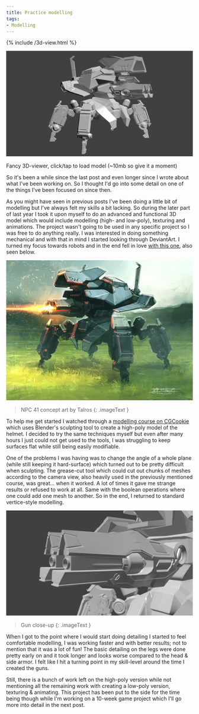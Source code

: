 ```yaml
---
title: Practice modelling
tags:
- Modelling
---
```


{% include /3d-view.html %}
<div class='modelviewer' model='/models/npc_41.obj' texture='/models/npc_41.png' onclick="LoadModelViewer(this)">
	<div>
		<img alt="image" src="/images/npc_41_model_wip_1.png" />
		<p class="viewer_instructions">Fancy 3D-viewer, click/tap to load model (~10mb so give it a moment)</p>
	</div>
</div>

So it's been a while since the last post and even longer since I wrote about what I've been working on. So I thought I'd go into some detail on one of the things I've been focused on since then.

As you might have seen in previous posts I've been doing a little bit of modelling but I've always felt my skills a bit lacking. So during the later part of last year I took it upon myself to do an advanced and functional 3D model which would include modelling (high- and low-poly), texturing and animations. The project wasn't going to be used in any specific project so I was free to do anything really. I was interested in doing something mechanical and with that in mind I started looking through DeviantArt. I turned my focus towards robots and in the end fell in love [with this one](http://www.deviantart.com/art/NPC-41-concept-514429716), also seen below.

[![image](/images/npc_41_concept_by_talros.jpg)](/images/npc_41_concept_by_talros.jpg)

> NPC 41 concept art by Talros
{: .imageText }

To help me get started I watched through a [modelling course on CGCookie](https://cgcookie.com/course/modeling-a-sci-fi-helmet/) which uses Blender's sculpting tool to create a high-poly model of the helmet. I decided to try the same techniques myself but even after many hours I just could not get used to the tools, I was struggling to keep surfaces flat while still being easily modifiable.

One of the problems I was having was to change the angle of a whole plane (while still keeping it hard-surface) which turned out to be pretty difficult when sculpting. The grease-cut tool which could cut out chunks of meshes according to the camera view, also heavily used in the previously mentioned course, was great... when it worked. A lot of times it gave me strange results or refused to work at all. Same with the boolean operations where one could add one mesh to another. So in the end, I returned to standard vertice-style modelling.

[![image](/images/npc_41_model_wip_2.png)](/images/npc_41_model_wip_2.png)

> Gun close-up
{: .imageText }

When I got to the point where I would start doing detailing I started to feel comfortable modelling, I was working faster and with better results; not to mention that it was a lot of fun! The basic detailing on the legs were done pretty early on and it took longer and looks worse compared to the head & side armor. I felt like I hit a turning point in my skill-level around the time I created the guns.

Still, there is a bunch of work left on the high-poly version while not mentioning all the remaining work with creating a low-poly version, texturing & animating. This project has been put to the side for the time being though while I'm working on a 10-week game project which I'll go more into detail in the next post.